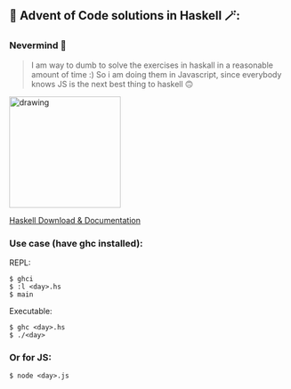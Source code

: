## 🎄 Advent of Code solutions in Haskell 🪄:

### Nevermind 🤡
>I am way to dumb to solve the exercises in haskall in a reasonable amount of time :)
>So i am doing them in Javascript, since everybody knows
>JS is the next best thing to haskell 🙃

<img  src="https://cdn-icons-png.flaticon.com/512/5968/5968259.png" alt="drawing" width="200" />

[Haskell Download & Documentation](https://www.haskell.org)

### Use case (have ghc installed):

REPL:
````shell
$ ghci
$ :l <day>.hs
$ main
````

Executable:
````shell
$ ghc <day>.hs
$ ./<day>
````

### Or for JS:
````shell
$ node <day>.js
````
